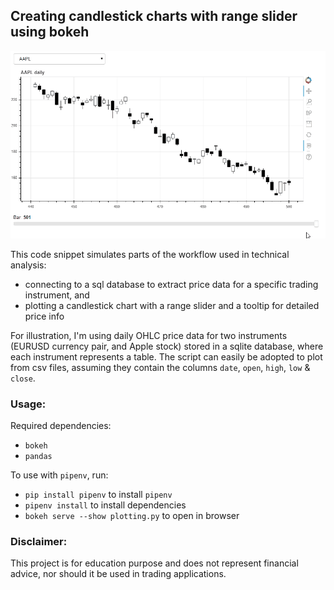 ## Creating candlestick charts with range slider using bokeh

<img src="./images/demo.gif" height=300>

This code snippet simulates parts of the workflow used in technical analysis:
* connecting to a sql database to extract price data for a specific trading instrument, and
* plotting a candlestick chart with a range slider and a tooltip for detailed price info

For illustration, I'm using daily OHLC price data for two instruments (EURUSD currency pair, and Apple stock) stored in a sqlite database, where each instrument represents a table. The script can easily be adopted to plot from csv files, assuming they contain the columns `date`, `open`, `high`, `low` & `close`.

### Usage:
Required dependencies:
* `bokeh`
* `pandas`

To use with `pipenv`, run: 
* `pip install pipenv` to install `pipenv`
* `pipenv install` to install dependencies
* `bokeh serve --show plotting.py` to open in browser

### Disclaimer:
This project is for education purpose and does not represent financial advice, nor should it be used in trading applications.
